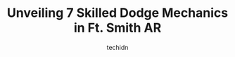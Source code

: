 ---
layout: ampstory
image: https://images.unsplash.com/photo-1512374554703-ce361659d5ce?ixlib=rb-4.0.3&ixid=MnwxMjA3fDB8MHxwaG90by1wYWdlfHx8fGVufDB8fHx8&auto=format&fit=crop&w=640&h=853&q=80
author: techidn
featured: false
description: Looking for reliable and skilled Dodge Mechanic in Ft. Smith AR, USA? Your search ends here with the 7 best Dodge Mechanic in town. With their expertise and commitment to delivering exceptio
title: Unveiling 7 Skilled Dodge Mechanics in Ft. Smith AR
cover:
   title: Unveiling 7 Skilled Dodge Mechanics in Ft. Smith AR
   subtitle: Rickpate
   background: https://images.unsplash.com/photo-1512374554703-ce361659d5ce?ixlib=rb-4.0.3&ixid=MnwxMjA3fDB8MHxwaG90by1wYWdlfHx8fGVufDB8fHx8&auto=format&fit=crop&w=640&h=853&q=80

pages: 
 - layout: thirds
   top: <h1>#1 Johns Auto Center</h1>
   bottom: "<p>Took my daughters car in while she was home for Christmas  and wasnt disappointed!! Johns came highly recommended and their reviews looked great so I took in the car f</p>"
   background: https://www.knot35.com/toplist/wp-content/uploads/2023/06/best-dodge-mechanic-1-in-ft-smith-ar-1685832415.jpeg
   backgroundblur: true
 - layout: thirds
   top: <h1>#2 Jodys Auto Service Centers</h1>
   bottom: "<p>3015 Towson Ave, Fort Smith, AR 72901, United States</p>"
   background: https://www.knot35.com/toplist/wp-content/uploads/2023/06/best-dodge-mechanic-2-in-ft-smith-ar-1685832416.jpeg
   cta:
      link: https://www.knot35.com/toplist/unveiling-7-skilled-dodge-mechanics-in-ft-smith-ar/
      text: Unveiling 7 Skilled Dodge Mechanics in Ft. Smith AR
 - layout: thirds
   top: <h1>#3 W & W Automotive LLC</h1>
   bottom: "<p>1100 S O St, Fort Smith, AR 72901, United States</p>"
   background: https://www.knot35.com/toplist/wp-content/uploads/2023/06/best-dodge-mechanic-3-in-ft-smith-ar-1685832416.jpeg
   cta:
      link: https://www.knot35.com/toplist/unveiling-7-skilled-dodge-mechanics-in-ft-smith-ar/
      text: Unveiling 7 Skilled Dodge Mechanics in Ft. Smith AR
 - layout: thirds
   top: <h1>#4 Macks Auto Repair & Tow Service</h1>
   bottom: "<p>2400 N Albert Pike Ave, Fort Smith, AR 72904, United States</p>"
   background: https://images.unsplash.com/photo-1564951434112-64d74cc2a2d7?ixlib=rb-4.0.3&ixid=MnwxMjA3fDB8MHxwaG90by1wYWdlfHx8fGVufDB8fHx8&auto=format&fit=crop&w=640&h=853&q=80
   cta:
      link: https://www.knot35.com/toplist/unveiling-7-skilled-dodge-mechanics-in-ft-smith-ar/
      text: Unveiling 7 Skilled Dodge Mechanics in Ft. Smith AR
 - layout: thirds
   top: <h1>#5 Hectors Auto Repair</h1>
   bottom: "<p>2110 N O St, Fort Smith, AR 72901, United States</p>"
   background: https://images.unsplash.com/photo-1620421680010-0766ff230392?ixlib=rb-4.0.3&ixid=MnwxMjA3fDB8MHxwaG90by1wYWdlfHx8fGVufDB8fHx8&auto=format&fit=crop&w=640&h=853&q=80
   cta:
      link: https://www.knot35.com/toplist/unveiling-7-skilled-dodge-mechanics-in-ft-smith-ar/
      text: Unveiling 7 Skilled Dodge Mechanics in Ft. Smith AR
 - layout: thirds
   top: <h1>#6 Doctor Underhood Auto Specialists</h1>
   bottom: "<p>5300 Towson Ave Ste 200, Fort Smith, AR 72901, United States</p>"
   background: https://images.unsplash.com/photo-1604871000636-074fa5117945?ixlib=rb-4.0.3&ixid=MnwxMjA3fDB8MHxwaG90by1wYWdlfHx8fGVufDB8fHx8&auto=format&fit=crop&w=640&h=853&q=80
   cta:
      link: https://www.knot35.com/toplist/unveiling-7-skilled-dodge-mechanics-in-ft-smith-ar/
      text: Unveiling 7 Skilled Dodge Mechanics in Ft. Smith AR
 - layout: thirds
   top: <h1>#7 Kenny Wrays Automotive</h1>
   bottom: "<p>2900 Kelley Hwy, Fort Smith, AR 72904, United States</p>"
   background: https://images.unsplash.com/photo-1618005182384-a83a8bd57fbe?ixlib=rb-4.0.3&ixid=MnwxMjA3fDB8MHxwaG90by1wYWdlfHx8fGVufDB8fHx8&auto=format&fit=crop&w=640&h=853&q=80
   cta:
      link: https://www.knot35.com/toplist/unveiling-7-skilled-dodge-mechanics-in-ft-smith-ar/
      text: Unveiling 7 Skilled Dodge Mechanics in Ft. Smith AR
 - layout: thirds
   middle: Continue reading...
   background: https://images.unsplash.com/photo-1527066579998-dbbae57f45ce?ixlib=rb-4.0.3&ixid=MnwxMjA3fDB8MHxwaG90by1wYWdlfHx8fGVufDB8fHx8&auto=format&fit=crop&w=640&h=853&q=80
   cta:
      link: https://www.knot35.com/toplist/unveiling-7-skilled-dodge-mechanics-in-ft-smith-ar/
      text: Unveiling 7 Skilled Dodge Mechanics in Ft. Smith AR
      
---